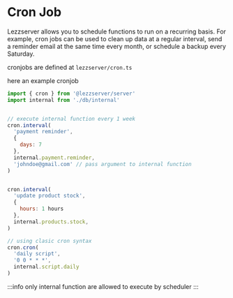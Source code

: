 # Cron Job

Lezzserver allows you to schedule functions to run on a recurring basis. For example, cron jobs can be used to clean up data at a regular interval, send a reminder email at the same time every month, or schedule a backup every Saturday.

cronjobs are defined at ``lezzserver/cron.ts``

here an example cronjob

```js title="lezzserver/cron.ts"
import { cron } from '@lezzserver/server'
import internal from './db/internal'


// execute internal function every 1 week
cron.interval(
  'payment reminder',
  {
    days: 7
  },
  internal.payment.reminder,
  'johndoe@gmail.com' // pass argument to internal function
)


cron.interval(
  'update product stock',
  {
    hours: 1 hours
  },
  internal.products.stock,
)

// using clasic cron syntax
cron.cron(
  'daily script',
  '0 0 * * *',
  internal.script.daily
)
```
:::info
only internal function are allowed to execute by scheduler
:::
